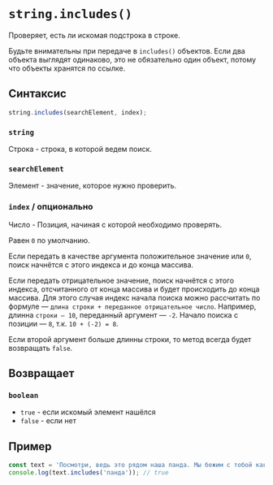 # `string.includes()`

Проверяет, есть ли искомая подстрока в строке.

Будьте внимательны при передаче в `includes()` объектов. Если два объекта выглядят одинаково, это не обязательно один объект, потому что объекты хранятся по ссылке.

## Синтаксис

```js
string.includes(searchElement, index);
```

### `string`

Строка - строка, в которой ведем поиск.

### `searchElement`

Элемент - значение, которое нужно проверить.

### `index` / опционально

Число - Позиция, начиная с которой необходимо проверять.

Равен `0` по умолчанию.

Если передать в качестве аргумента положительное значение или `0`, поиск начнётся с этого индекса и до конца массива.

Если передать отрицательное значение, поиск начнётся с этого индекса, отсчитанного от конца массива и будет происходить до конца массива. Для этого случая индекс начала поиска можно рассчитать по формуле — `длина cтроки + переданное отрицательное число`. Например, длинна `строки — 10`, переданный аргумент — `-2`. Начало поиска с позиции — `8`, т.к. `10 + (-2) = 8`.

Если второй аргумент больше длинны строки, то метод всегда будет возвращать `false`.

## Возвращает

### `boolean`

- `true` - если искомый элемент нашёлся
- `false` - если нет

## Пример

```js
const text = 'Посмотри, ведь это рядом наша панда. Мы бежим с тобой как-будто от гепарда.';
console.log(text.includes('панда')); // true
```
